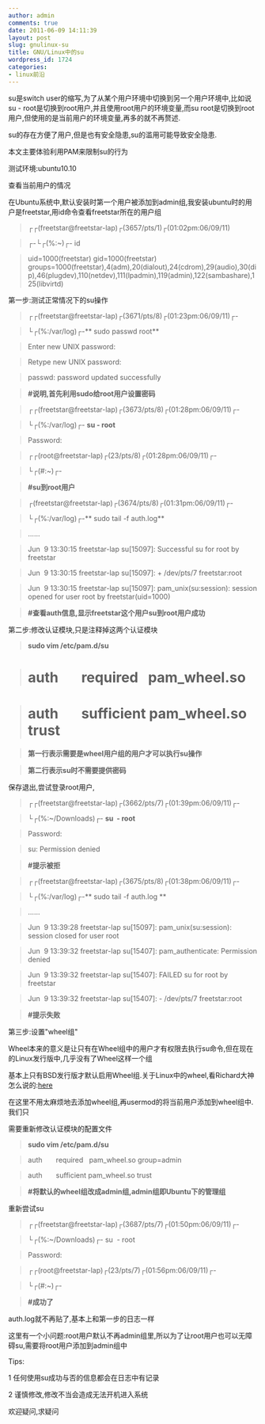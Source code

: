 ```yaml
---
author: admin
comments: true
date: 2011-06-09 14:11:39
layout: post
slug: gnulinux-su
title: GNU/Linux中的su
wordpress_id: 1724
categories:
- linux前沿
---
```


su是switch user的缩写,为了从某个用户环境中切换到另一个用户环境中,比如说su - root是切换到root用户,并且使用root用户的环境变量,而su root是切换到root用户,但使用的是当前用户的环境变量,再多的就不再赘述.





su的存在方便了用户,但是也有安全隐患,su的滥用可能导致安全隐患.





  






本文主要体验利用PAM来限制su的行为





  






测试环境:ubuntu10.10





查看当前用户的情况





在Ubuntu系统中,默认安装时第一个用户被添加到admin组,我安装ubuntu时的用户是freetstar,用id命令查看freetstar所在的用户组





> ┌┌(freetstar@freetstar-lap)┌(3657/pts/1)┌(01:02pm:06/09/11)
> 
> 


> 
> ┌-└┌(%:~)┌- id
> 
> 


> 
> uid=1000(freetstar) gid=1000(freetstar) groups=1000(freetstar),4(adm),20(dialout),24(cdrom),29(audio),30(dip),46(plugdev),110(netdev),111(lpadmin),119(admin),122(sambashare),125(libvirtd)
> 
> 






<!-- more -->





第一步:测试正常情况下的su操作





> ┌┌(freetstar@freetstar-lap)┌(3671/pts/8)┌(01:23pm:06/09/11)┌-
> 
> 


> 
> └┌(%:/var/log)┌-** sudo passwd root**
> 
> 


> 
> Enter new UNIX password:
> 
> 


> 
> Retype new UNIX password:
> 
> 


> 
> passwd: password updated successfully
> 
> 


> 
> **#说明,首先利用sudo给root用户设置密码**
> 
> 


> 
> ┌┌(freetstar@freetstar-lap)┌(3673/pts/8)┌(01:28pm:06/09/11)┌-
> 
> 


> 
> └┌(%:/var/log)┌- **su - root**
> 
> 


> 
> Password:
> 
> 


> 
> ┌┌(root@freetstar-lap)┌(23/pts/8)┌(01:28pm:06/09/11)┌-
> 
> 


> 
> └┌(#:~)┌-
> 
> 


> 
> **#su到root用户**
> 
> 

> 
> 

> 
> ┌(freetstar@freetstar-lap)┌(3674/pts/8)┌(01:31pm:06/09/11)┌-
> 
> 

> 
> └┌(%:/var/log)┌-** sudo tail -f auth.log**
> 
> 

> 
> ......
> 
> 

> 
> 

> 
> 

> 
> Jun  9 13:30:15 freetstar-lap su[15097]: Successful su for root by freetstar
> 
> 

> 
> Jun  9 13:30:15 freetstar-lap su[15097]: + /dev/pts/7 freetstar:root
> 
> 

> 
> Jun  9 13:30:15 freetstar-lap su[15097]: pam_unix(su:session): session opened for user root by freetstar(uid=1000)
> 
> 

> 
> 

> 
> **#查看auth信息,显示freetstar这个用户su到root用户成功**
> 
> 





第二步:修改认证模块,只是注释掉这两个认证模块




> 

> 
> 

> 
> **sudo vim /etc/pam.d/su**
> 
> 

> 
> 

> 
> # auth       required   pam_wheel.so
> 
> 

> 
> # auth       sufficient pam_wheel.so trust
> 
> 

> 
> **第一行表示需要是wheel用户组的用户才可以执行su操作**
> 
> 

> 
> **第二行表示su时不需要提供密码**
> 
> 

> 
> 

> 
> 






保存退出,尝试登录root用户,





> ┌┌(freetstar@freetstar-lap)┌(3662/pts/7)┌(01:39pm:06/09/11)┌-
> 
> 


> 
> └┌(%:~/Downloads)┌- **su  - root**
> 
> 


> 
> Password:
> 
> 


> 
> su: Permission denied
> 
> 


> 
> **#提示被拒**
> 
> 


> 
> ┌┌(freetstar@freetstar-lap)┌(3675/pts/8)┌(01:38pm:06/09/11)┌-
> 
> 


> 
> └┌(%:/var/log)┌-** sudo tail -f auth.log **
> 
> 


> 
> ......
> 
> 


> 
> Jun  9 13:39:28 freetstar-lap su[15097]: pam_unix(su:session): session closed for user root
> 
> 


> 
> Jun  9 13:39:32 freetstar-lap su[15407]: pam_authenticate: Permission denied
> 
> 


> 
> Jun  9 13:39:32 freetstar-lap su[15407]: FAILED su for root by freetstar
> 
> 


> 
> Jun  9 13:39:32 freetstar-lap su[15407]: - /dev/pts/7 freetstar:root
> 
> 


> 
> **#提示失败**





第三步:设置"wheel组"





Wheel本来的意义是让只有在Wheel组中的用户才有权限去执行su命令,但在现在的Linux发行版中,几乎没有了Wheel这样一个组





  






基本上只有BSD发行版才默认启用Wheel组.关于Linux中的wheel,看Richard大神怎么说的:[here](http://www.gnu.org/software/coreutils/manual/html_node/su-invocation.html)





在这里不用太麻烦地去添加wheel组,再usermod的将当前用户添加到wheel组中.我们只





需要重新修改认证模块的配置文件





  






> 

> 
> **sudo vim /etc/pam.d/su**
> 
> 

> 
> 

> 
> auth       required   pam_wheel.so group=admin
> 
> 

> 
> 

> 
> auth       sufficient pam_wheel.so trust
> 
> 

> 
> **#将默认的wheel组改成admin组,admin组即Ubuntu下的管理组**
> 
> 






  






重新尝试su





  






> ┌┌(freetstar@freetstar-lap)┌(3687/pts/7)┌(01:50pm:06/09/11)┌-
> 
> 


> 
> └┌(%:~/Downloads)┌- su  - root
> 
> 


> 
> Password:
> 
> 


> 
> ┌┌(root@freetstar-lap)┌(23/pts/7)┌(01:56pm:06/09/11)┌-
> 
> 


> 
> └┌(#:~)┌-
> 
> 


> 
> **#成功了**
> 
> 






  






auth.log就不再贴了,基本上和第一步的日志一样





这里有一个小问题:root用户默认不再admin组里,所以为了让root用户也可以无障碍su,需要将root用户添加到admin组中





  






Tips:





1 任何使用su成功与否的信息都会在日志中有记录





2 谨慎修改,修改不当会造成无法开机进入系统





  






欢迎疑问,求疑问





  






  






  

